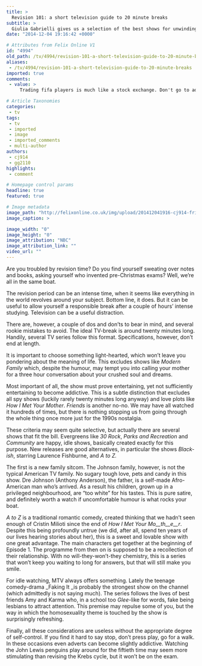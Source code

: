 ```yaml
---
title: >
  Revision 101: a short television guide to 20 minute breaks
subtitle: >
  Giulia Gabrielli gives us a selection of the best shows for unwinding
date: "2014-12-04 19:16:42 +0000"

# Attributes from Felix Online V1
id: "4994"
old_path: /tv/4994/revision-101-a-short-television-guide-to-20-minute-breaks
aliases:
 - /tv/4994/revision-101-a-short-television-guide-to-20-minute-breaks
imported: true
comments:
 - value: >
     Trading fifa players is much like a stock exchange. Don't go to add any other printing commercial enterprise. When your player get's featured on "Goals of this Week", his stock rises. <br>crÃ©dits fut rapidement http://creditsfut.com/,You've gotten impressive thing on this site.| <br>cs go skins by price http://kellymariann.tripod.com/,{ <br>nba 2k16 mt vc http://www.fysso.com/member/blog_post_view.php?postId=9372

# Article Taxonomies
categories:
 - tv
tags:
 - tv
 - imported
 - image
 - imported_comments
 - multi-author
authors:
 - cj914
 - gg2110
highlights:
 - comment

# Homepage control params
headline: true
featured: true

# Image metadata
image_path: "http://felixonline.co.uk/img/upload/201412041916-cj914-friends.jpg"
image_caption: >

image_width: "0"
image_height: "0"
image_attribution: "NBC"
image_attribution_link: ""
video_url: ""
---
```


Are you troubled by revision time? Do you find yourself sweating over notes and books, asking yourself who invented pre-Christmas exams? Well, we’re all in the same boat.

The revision period can be an intense time, when it seems like everything in the world revolves around your subject. Bottom line, it does. But it can be useful to allow yourself a responsible break after a couple of hours’ intense studying. Television can be a useful distraction.

There are, however, a couple of dos and don’ts to bear in mind, and several rookie mistakes to avoid. The ideal TV-break is around twenty minutes long. Handily, several TV series follow this format. Specifications, however, don’t end at length.

It is important to choose something light-hearted, which won’t leave you pondering about the meaning of life. This excludes shows like _Modern Family_ which, despite the humour, may tempt you into calling your mother for a three hour conversation about your crushed soul and dreams.

Most important of all, the show must prove entertaining, yet not sufficiently entertaining to become addictive. This is a subtle distinction that excludes all spy shows (luckily rarely twenty minutes long anyway) and love plots like _How I Met Your Mother_. _Friends_ is another no-no. We may have all watched it hundreds of times, but there is nothing stopping us from going through the whole thing once more just for the 1990s nostalgia.

These criteria may seem quite selective, but actually there are several shows that fit the bill. Evergreens like _30 Rock_, _Parks and Recreation_ and _Community_ are happy, idle shows, basically created exactly for this purpose. New releases are good alternatives, in particular the shows _Black-ish_, starring Laurence Fishburne, and _A to Z._

The first is a new family sitcom. The Johnson family, however, is not the typical American TV family. No sugary tough love, pets and candy in this show. Dre Johnson (Anthony Anderson), the father, is a self-made Afro-American man who’s arrived. As a result his children, grown up in a privileged neighbourhood, are “too white” for his tastes. This is pure satire, and definitely worth a watch if uncomfortable humour is what rocks your boat.

_A to Z_ is a traditional romantic comedy, created thinking that we hadn’t seen enough of Cristin Milioti since the end of _How I Met Your Mo__th__e__r_. Despite this being profoundly untrue (we did, after all, spend ten years of our lives hearing stories about her), this is a sweet and lovable show with one great advantage. The main characters get together at the beginning of Episode 1. The programme from then on is supposed to be a recollection of their relationship. With no will-they-won’t-they chemistry, this is a series that won’t keep you waiting to long for answers, but that will still make you smile.

For idle watching, MTV always offers something. Lately the teenage comedy-drama _Faking It _is probably the strongest show on the channel (which admittedly is not saying much). The series follows the lives of best friends Amy and Karma who, in a school too _Glee_-like for words, fake being lesbians to attract attention. This premise may repulse some of you, but the way in which the homosexuality theme is touched by the show is surprisingly refreshing.

Finally, all these considerations are useless without the appropriate degree of self-control. If you find it hard to say stop, don’t press play, go for a walk. In these occasions even adverts can become slightly addictive. Watching the John Lewis penguins play around for the fiftieth time may seem more stimulating than revising the Krebs cycle, but it won’t be on the exam.
